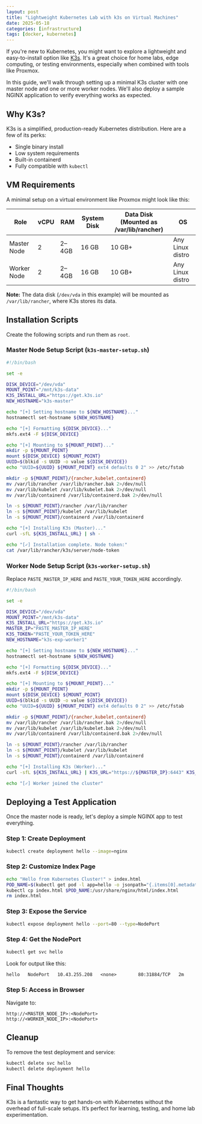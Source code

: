 ```yaml
---
layout: post
title: "Lightweight Kubernetes Lab with k3s on Virtual Machines"
date: 2025-05-18
categories: [infrastructure]
tags: [docker, kubernetes]
---
```


If you're new to Kubernetes, you might want to explore a lightweight and easy-to-install option like [K3s](https://k3s.io/). It's a great choice for home labs, edge computing, or testing environments, especially when combined with tools like Proxmox.

In this guide, we'll walk through setting up a minimal K3s cluster with one master node and one or more worker nodes. We'll also deploy a sample NGINX application to verify everything works as expected.

## Why K3s?

K3s is a simplified, production-ready Kubernetes distribution. Here are a few of its perks:

- Single binary install
- Low system requirements
- Built-in containerd
- Fully compatible with `kubectl`

## VM Requirements

A minimal setup on a virtual environment like Proxmox might look like this:

| Role         | vCPU | RAM   | System Disk | Data Disk (Mounted as /var/lib/rancher) | OS             |
|--------------|------|-------|-------------|------------------------------------------|----------------|
| Master Node  | 2    | 2–4GB | 16 GB       | 10 GB+                                   | Any Linux distro |
| Worker Node  | 2    | 2–4GB | 16 GB       | 10 GB+                                   | Any Linux distro |

**Note:** The data disk (`/dev/vda` in this example) will be mounted as `/var/lib/rancher`, where K3s stores its data.

## Installation Scripts

Create the following scripts and run them as `root`.

### Master Node Setup Script (`k3s-master-setup.sh`)

```bash
#!/bin/bash

set -e

DISK_DEVICE="/dev/vda"
MOUNT_POINT="/mnt/k3s-data"
K3S_INSTALL_URL="https://get.k3s.io"
NEW_HOSTNAME="k3s-master"

echo "[+] Setting hostname to ${NEW_HOSTNAME}..."
hostnamectl set-hostname ${NEW_HOSTNAME}

echo "[+] Formatting ${DISK_DEVICE}..."
mkfs.ext4 -F ${DISK_DEVICE}

echo "[+] Mounting to ${MOUNT_POINT}..."
mkdir -p ${MOUNT_POINT}
mount ${DISK_DEVICE} ${MOUNT_POINT}
UUID=$(blkid -s UUID -o value ${DISK_DEVICE})
echo "UUID=${UUID} ${MOUNT_POINT} ext4 defaults 0 2" >> /etc/fstab

mkdir -p ${MOUNT_POINT}/{rancher,kubelet,containerd}
mv /var/lib/rancher /var/lib/rancher.bak 2>/dev/null
mv /var/lib/kubelet /var/lib/kubelet.bak 2>/dev/null
mv /var/lib/containerd /var/lib/containerd.bak 2>/dev/null

ln -s ${MOUNT_POINT}/rancher /var/lib/rancher
ln -s ${MOUNT_POINT}/kubelet /var/lib/kubelet
ln -s ${MOUNT_POINT}/containerd /var/lib/containerd

echo "[+] Installing K3s (Master)..."
curl -sfL ${K3S_INSTALL_URL} | sh -

echo "[✓] Installation complete. Node token:"
cat /var/lib/rancher/k3s/server/node-token
```

### Worker Node Setup Script (`k3s-worker-setup.sh`)

Replace `PASTE_MASTER_IP_HERE` and `PASTE_YOUR_TOKEN_HERE` accordingly.

```bash
#!/bin/bash

set -e

DISK_DEVICE="/dev/vda"
MOUNT_POINT="/mnt/k3s-data"
K3S_INSTALL_URL="https://get.k3s.io"
MASTER_IP="PASTE_MASTER_IP_HERE"
K3S_TOKEN="PASTE_YOUR_TOKEN_HERE"
NEW_HOSTNAME="k3s-exp-worker1"

echo "[+] Setting hostname to ${NEW_HOSTNAME}..."
hostnamectl set-hostname ${NEW_HOSTNAME}

echo "[+] Formatting ${DISK_DEVICE}..."
mkfs.ext4 -F ${DISK_DEVICE}

echo "[+] Mounting to ${MOUNT_POINT}..."
mkdir -p ${MOUNT_POINT}
mount ${DISK_DEVICE} ${MOUNT_POINT}
UUID=$(blkid -s UUID -o value ${DISK_DEVICE})
echo "UUID=${UUID} ${MOUNT_POINT} ext4 defaults 0 2" >> /etc/fstab

mkdir -p ${MOUNT_POINT}/{rancher,kubelet,containerd}
mv /var/lib/rancher /var/lib/rancher.bak 2>/dev/null
mv /var/lib/kubelet /var/lib/kubelet.bak 2>/dev/null
mv /var/lib/containerd /var/lib/containerd.bak 2>/dev/null

ln -s ${MOUNT_POINT}/rancher /var/lib/rancher
ln -s ${MOUNT_POINT}/kubelet /var/lib/kubelet
ln -s ${MOUNT_POINT}/containerd /var/lib/containerd

echo "[+] Installing K3s (Worker)..."
curl -sfL ${K3S_INSTALL_URL} | K3S_URL="https://${MASTER_IP}:6443" K3S_TOKEN="${K3S_TOKEN}" sh -

echo "[✓] Worker joined the cluster"
```

## Deploying a Test Application

Once the master node is ready, let's deploy a simple NGINX app to test everything.

### Step 1: Create Deployment

```bash
kubectl create deployment hello --image=nginx
```

### Step 2: Customize Index Page

```bash
echo "Hello from Kubernetes Cluster!" > index.html
POD_NAME=$(kubectl get pod -l app=hello -o jsonpath="{.items[0].metadata.name}")
kubectl cp index.html $POD_NAME:/usr/share/nginx/html/index.html
rm index.html
```

### Step 3: Expose the Service

```bash
kubectl expose deployment hello --port=80 --type=NodePort
```

### Step 4: Get the NodePort

```bash
kubectl get svc hello
```

Look for output like this:

```plaintext
hello   NodePort   10.43.255.208   <none>        80:31884/TCP   2m
```

### Step 5: Access in Browser

Navigate to:

```
http://<MASTER_NODE_IP>:<NodePort>
http://<WORKER_NODE_IP>:<NodePort>
```

## Cleanup

To remove the test deployment and service:

```bash
kubectl delete svc hello
kubectl delete deployment hello
```

## Final Thoughts

K3s is a fantastic way to get hands-on with Kubernetes without the overhead of full-scale setups. It’s perfect for learning, testing, and home lab experimentation.
